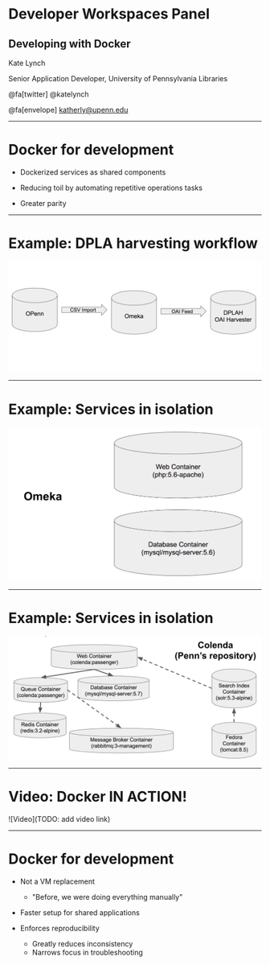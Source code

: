 # Developer Workspaces Panel
## Developing with Docker

Kate Lynch

Senior Application Developer, University of Pennsylvania Libraries

@fa[twitter] @katelynch

@fa[envelope] katherly@upenn.edu

---
# Docker for development

* Dockerized services as shared components

* Reducing toil by automating repetitive operations tasks
* Greater parity

---
# Example: DPLA harvesting workflow

![DPLA workflow chart](assets/images/dpla_workflow.png)

---
# Example: Services in isolation

![Omeka services chart](assets/images/omeka_services.png)

---
# Example: Services in isolation

![Colenda services chart](assets/images/colenda_services.png)

---
# Video: Docker IN ACTION!

![Video](TODO: add video link)

---
# Docker for development

* Not a VM replacement
  * "Before, we were doing everything manually"

* Faster setup for shared applications

* Enforces reproducibility
  * Greatly reduces inconsistency
  * Narrows focus in troubleshooting

